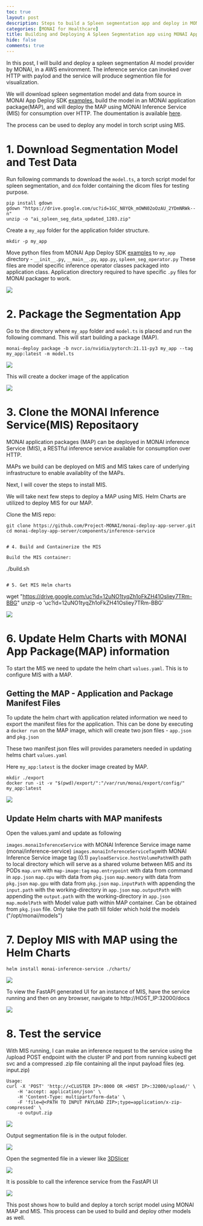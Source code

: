 ```yaml
---
toc: true
layout: post
description: Steps to build a Spleen segmentation app and deploy in MONAI Inference Service (MIS). MIS is a inference service which can be called over HTTP to execute a MONAI Application Package (MAP)
categories: [MONAI for Healthcare]
title: Building and Deploying A Spleen Segmentation app using MONAI App Packager(MAP) and MONAI Inference Service (MIS)
hide: false
comments: true
---
```


In this post, I will build and deploy a spleen segmentation AI model provider by MONAI, in a AWS environment. The inference service can invoked over HTTP with paylod and the service will produce segmention file for visualization. 


We will download spleen segmentation model and data from source in MONAI App Deploy SDK [examples](https://docs.monai.io/projects/monai-deploy-app-sdk/en/latest/notebooks/tutorials/03_segmentation_app.html), build the model in an MONAI application package(MAP), and will deploy the MAP using MONAI Inference Service (MIS) for consumption over HTTP. The doumentation is available [here](https://docs.monai.io/projects/monai-deploy-app-sdk/en/latest/notebooks/tutorials/03_segmentation_app.html).

The process can be used to deploy any model in torch script using MIS.

# 1. Download Segmentation Model and Test Data

Run following commands to download the `model.ts`, a torch script model for spleen segmentation, and `dcm` folder containing the dicom files for testing purpose.

```
pip install gdown
gdown "https://drive.google.com/uc?id=1GC_N8YQk_mOWN02oOzAU_2YDmNRWk--n"
unzip -o "ai_spleen_seg_data_updated_1203.zip"
```


Create a `my_app` folder for the application folder structure.

```
mkdir -p my_app
```

Move python files from MONAI App Deploy SDK [examples](https://docs.monai.io/projects/monai-deploy-app-sdk/en/latest/notebooks/tutorials/03_segmentation_app.html) to `my_app` directory - `__init__.py`,  `__main__.py`,  `app.py`,  `spleen_seg_operator.py`
These files are model specific inference operator classes packaged into application class. Application directory required to have specific `.py` files for MONAI packager to work. 

![](/images/2022-02-03-deploy-monai-inference-server/image-1.png)

# 2. Package the Segmentation App

Go to the directory where `my_app` folder and `model.ts` is placed and run the following command. This will start building a package (MAP).
```
monai-deploy package -b nvcr.io/nvidia/pytorch:21.11-py3 my_app --tag my_app:latest -m model.ts
```

![](/images/2022-02-03-deploy-monai-inference-server/image0.png)

This will create a docker image of the application

![](/images/2022-02-03-deploy-monai-inference-server/image-2.png)

# 3. Clone the MONAI Inference Service(MIS) Repositaory

MONAI application packages (MAP) can be deployed in MONAI inference Service (MIS), a RESTful inference service available for consumption over HTTP.

MAPs we build can be deployed on MIS and MIS takes care of underlying infrastructure to enable availablity of the MAPs. 

Next, I will cover the steps to install MIS. 

We will take next few steps to deploy a MAP using MIS. Helm Charts are utilized to deploy MIS for our MAP. 

Clone the MIS repo:

```
git clone https://github.com/Project-MONAI/monai-deploy-app-server.git
cd monai-deploy-app-server/components/inference-service


# 4. Build and Containerize the MIS

Build the MIS container:

```
./build.sh
```

# 5. Get MIS Helm charts 

```
wget "https://drive.google.com/uc?id=12uNO1tyqZh1oFkZH41Osliey7TRm-BBG"
unzip -o 'uc?id=12uNO1tyqZh1oFkZH41Osliey7TRm-BBG'

![](/images/2022-02-03-deploy-monai-inference-server/image1.png)

# 6. Update Helm Charts with MONAI App Package(MAP) information

To start the MIS we need to update the helm chart `values.yaml`. This is to configure MIS with a MAP.

## Getting the MAP - Application and Package Manifest Files 

To update the helm chart with application related information we need to export the manifest files for the application.
This can be done by executing a `docker run` on the MAP image, which will create two json files - `app.json` and `pkg.json`

These two manifest json files will provides parameters needed in updating helms chart `values.yaml`

Here `my_app:latest` is the docker image created by MAP.

```
mkdir ./export
docker run -it -v "$(pwd)/export/":"/var/run/monai/export/config/" my_app:latest
```


![](/images/2022-02-03-deploy-monai-inference-server/image2.png)

## Update Helm charts with MAP manifests

Open the values.yaml and update as following 

`images.monaiInferenceService` with MONAI Inference Service image name (monai/inference-service)
`images.monaiInferenceServiceTag`with MONAI Inference Service image tag (0.1)
`payloadService.hostVolumePath`with path to local directory which will serve as a shared volume between MIS and its PODs
`map.urn` with `map-image:tag`
`map.entrypoint` with data from command in `app.json` 
`map.cpu` with data from `pkg.json`
`map.memory` with data from `pkg.json`
`map.gpu` with data from `pkg.json`
`map.inputPath` with appending the `input.path` with the working-directory in `app.json`
`map.outputPath` with appending the `output.path` with the working-directory in `app.json`
`map.modelPath` with Model value path within MAP container. Can be obtained from `pkg.json` file. Only take the path till folder which hold the models ("/opt/monai/models")

# 7. Deploy MIS with MAP using the Helm Charts

```
helm install monai-inference-service ./charts/
```

![](/images/2022-02-03-deploy-monai-inference-server/image4.png)

To view the FastAPI generated UI for an instance of MIS, have the service running and then on any browser, navigate to http://HOST_IP:32000/docs 

![](/images/2022-02-03-deploy-monai-inference-server/image5.png)

# 8. Test the service 

With MIS running, I can make an inference request to the service using the /upload POST endpoint with the cluster IP and port from running kubectl get svc and a compressed .zip file containing all the input payload files (eg. input.zip)
```
Usage:
curl -X 'POST' 'http://<CLUSTER IP>:8000 OR <HOST IP>:32000/upload/' \
    -H 'accept: application/json' \
    -H 'Content-Type: multipart/form-data' \
    -F 'file=@<PATH TO INPUT PAYLOAD ZIP>;type=application/x-zip-compressed' \
    -o output.zip
```



![](/images/2022-02-03-deploy-monai-inference-server/image6.png)

Output segmentation file is in the output foloder.

![](/images/2022-02-03-deploy-monai-inference-server/image7.png)

Open the segmented file in a viewer like [3DSlicer](https://www.slicer.org/)

![](/images/2022-02-03-deploy-monai-inference-server/image8.png)

It is possible to call the inference service from the FastAPI UI

![](/images/2022-02-03-deploy-monai-inference-server/image9.png)

This post shows how to build and deploy a torch script model using MONAI MAP and MIS. This process can be used to build and deploy other models as well.
